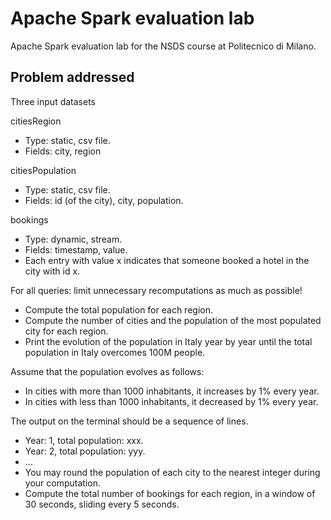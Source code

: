 # Apache Spark evaluation lab

Apache Spark evaluation lab for the NSDS course at Politecnico di Milano.

## Problem addressed

Three input datasets

citiesRegion
- Type: static, csv file.
- Fields: city, region

citiesPopulation
- Type: static, csv file.
- Fields: id (of the city), city, population.

bookings
- Type: dynamic, stream.
- Fields: timestamp, value.
- Each entry with value x indicates that someone booked a hotel in the city with id x.

For all queries: limit unnecessary recomputations as much as possible!

- Compute the total population for each region.
- Compute the number of cities and the population of the most populated city for each region.
- Print the evolution of the population in Italy year by year until the total population in Italy overcomes 100M people.


Assume that the population evolves as follows:

- In cities with more than 1000 inhabitants, it increases by 1% every year.
- In cities with less than 1000 inhabitants, it decreased by 1% every year.
 
The output on the terminal should be a sequence of lines.

- Year: 1, total population: xxx.
- Year: 2, total population: yyy.
- …
- You may round the population of each city to the nearest integer during your computation.
- Compute the total number of bookings for each region, in a window of 30 seconds, sliding every 5 seconds.
